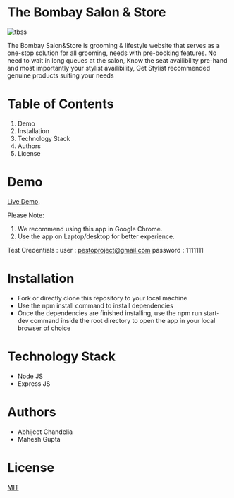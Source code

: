 # The Bombay Salon & Store

![tbss](https://user-images.githubusercontent.com/102403242/195076946-9931d425-e393-4fa8-9bb6-af1d680f435c.jpg)

The Bombay Salon&Store is grooming & lifestyle website that serves as a one-stop solution for all grooming, needs with pre-booking features.
No need to wait in long queues at the salon,
Know the seat availibility pre-hand and most importantly your stylist availibility,
Get Stylist recommended genuine products suiting your needs

# Table of Contents

1. Demo
2. Installation
3. Technology Stack
4. Authors
5. License

# Demo

[Live Demo](https://tbss-fe.herokuapp.com/).

Please Note:

1. We recommend using this app in Google Chrome.
2. Use the app on Laptop/desktop for better experience.

Test Credentials :
user : pestoproject@gmail.com
password : 1111111

# Installation

- Fork or directly clone this repository to your local machine
- Use the npm install command to install dependencies
- Once the dependencies are finished installing, use the npm run start-dev command inside the root directory to open the app in your local browser of choice

# Technology Stack

- Node JS
- Express JS

# Authors

- Abhijeet Chandelia
- Mahesh Gupta

# License

[MIT](https://opensource.org/licenses/MIT)
